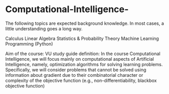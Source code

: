 # Computational-Intelligence-
The following topics are expected background knowledge. In most cases, a little understanding goes a long way. 

Calculus
Linear Algebra
Statistics & Probability Theory
Machine Learning
Programming (Python)

Aim of the course: VU study guide definition: 
In the course Computational Intelligence, we will focus mainly on
computational aspects of Artificial Intelligence, namely, optimization
algorithms for solving learning problems. Specifically, we will consider
problems that cannot be solved using information about gradient due to
their combinatorial character or complexity of the objective function
(e.g., non-differentiability, blackbox objective function)
